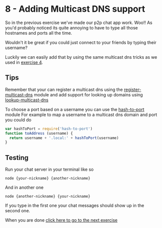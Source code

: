 # 8 - Adding Multicast DNS support

So in the previous exercise we've made our p2p chat app work. Woo!!
As you'd probably noticed its quite annoying to have to type all those
hostnames and ports all the time.

Wouldn't it be great if you could just connect to your friends by typing
their username?

Luckily we can easily add that by using the same multicast dns tricks as we
used in [exercise 4](04.html).

## Tips

Remember that your can register a multicast dns using the [register-multicast-dns](https://github.com/mafintosh/register-multicast-dns)
module and add support for looking up domains using [lookup-multicast-dns](https://github.com/mafintosh/lookup-multicast-dns)

To choose a port based on a username you can use the [hash-to-port](https://github.com/mafintosh/hash-to-port) module
For example to map a username to a multicast dns domain and port you could do

``` js
var hashToPort = require('hash-to-port')
function toAddress (username) {
  return username + '.local:' + hashToPort(username)
}
```

## Testing

Run your chat server in your terminal like so

```
node {your-nickname} {another-nickname}
```

And in another one

```
node {another-nickname} {your-nickname}
```

If you type in the first one your chat messages should show up
in the second one.

When you are done [click here to go to the next exercise](09.html)
